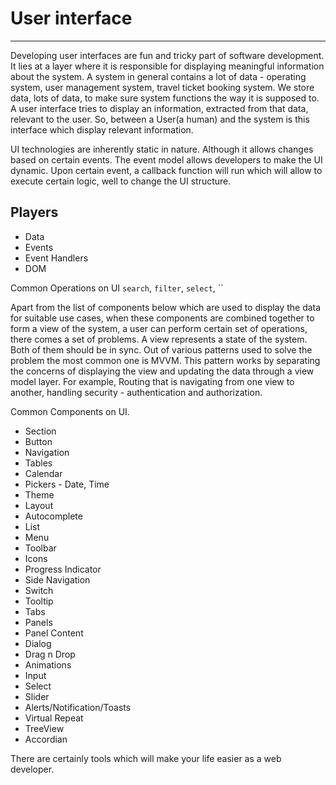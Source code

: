 # User interface
---

Developing user interfaces are fun and tricky part of software development. It lies at a layer where it is responsible for displaying meaningful information about the system. A system in general contains a lot of data - operating system, user management system, travel ticket booking system. We store data, lots of data, to make sure system functions the way it is supposed to. A user interface tries to display an information, extracted from that data, relevant to the user. So, between a User(a human) and the system is this interface which display relevant information.

UI technologies are inherently static in nature. Although it allows changes based on certain events. The event model allows developers to make the UI dynamic. Upon certain event, a callback function will run which will allow to execute certain logic, well to change the UI structure.

## Players
* Data
* Events
* Event Handlers
* DOM

Common Operations on UI
`search`, `filter`, `select`, ``

Apart from the list of components below which are used to display the data for suitable use cases, when these components are combined together to form a view of the system, a user can perform certain set of operations, there comes a set of problems. A view represents a state of the system. Both of them should be in sync. Out of various patterns used to solve the problem the most common one is MVVM. This pattern works by separating the concerns of displaying the view and updating the data through a view model layer. For example, Routing that is navigating from one view to another, handling security - authentication and authorization.

Common Components on UI.
* Section
* Button
* Navigation
* Tables
* Calendar
* Pickers - Date, Time
* Theme
* Layout
* Autocomplete
* List
* Menu
* Toolbar
* Icons
* Progress Indicator
* Side Navigation
* Switch
* Tooltip
* Tabs
* Panels
* Panel Content
* Dialog
* Drag n Drop
* Animations
* Input
* Select
* Slider
* Alerts/Notification/Toasts
* Virtual Repeat
* TreeView
* Accordian

There are certainly tools which will make your life easier as a web developer.
